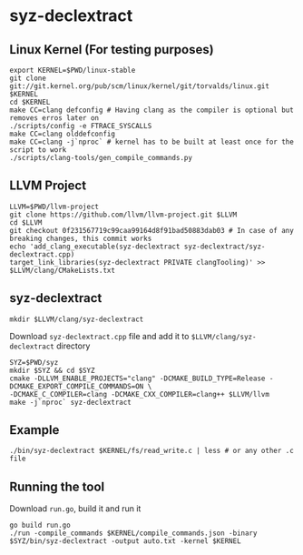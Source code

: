 # syz-declextract
## Linux Kernel (For testing purposes)
```
export KERNEL=$PWD/linux-stable
git clone git://git.kernel.org/pub/scm/linux/kernel/git/torvalds/linux.git $KERNEL
cd $KERNEL
make CC=clang defconfig # Having clang as the compiler is optional but removes erros later on
./scripts/config -e FTRACE_SYSCALLS
make CC=clang olddefconfig
make CC=clang -j`nproc` # kernel has to be built at least once for the script to work
./scripts/clang-tools/gen_compile_commands.py
```
## LLVM Project
```
LLVM=$PWD/llvm-project
git clone https://github.com/llvm/llvm-project.git $LLVM
cd $LLVM
git checkout 0f231567719c99caa99164d8f91bad50883dab03 # In case of any breaking changes, this commit works
echo 'add_clang_executable(syz-declextract syz-declextract/syz-declextract.cpp)
target_link_libraries(syz-declextract PRIVATE clangTooling)' >> $LLVM/clang/CMakeLists.txt
```
## syz-declextract
```
mkdir $LLVM/clang/syz-declextract
```
Download `syz-declextract.cpp` file and add it to `$LLVM/clang/syz-declextract` directory
```
SYZ=$PWD/syz
mkdir $SYZ && cd $SYZ
cmake -DLLVM_ENABLE_PROJECTS="clang" -DCMAKE_BUILD_TYPE=Release -DCMAKE_EXPORT_COMPILE_COMMANDS=ON \
-DCMAKE_C_COMPILER=clang -DCMAKE_CXX_COMPILER=clang++ $LLVM/llvm
make -j`nproc` syz-declextract
```
## Example
```
./bin/syz-declextract $KERNEL/fs/read_write.c | less # or any other .c file
```
## Running the tool
Download `run.go`, build it and run it
```
go build run.go
./run -compile_commands $KERNEL/compile_commands.json -binary $SYZ/bin/syz-declextract -output auto.txt -kernel $KERNEL
```
